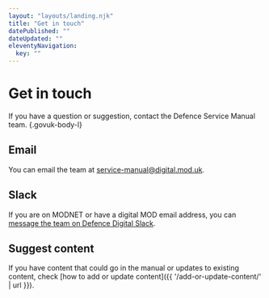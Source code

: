 ```yaml
---
layout: "layouts/landing.njk"
title: "Get in touch"
datePublished: ""
dateUpdated: ""
eleventyNavigation:
  key: ""
---
```


# Get in touch

If you have a question or suggestion, contact the Defence Service Manual team. {.govuk-body-l}

## Email

You can email the team at [service-manual@digital.mod.uk](mailto:service-manual@digital.mod.uk).

## Slack

If you are on MODNET or have a digital MOD email address, you can [message the team on Defence Digital Slack](https://defencedigital.slack.com/archives/C03L6486PBN).

## Suggest content

If you have content that could go in the manual or updates to existing content, check [how to add or update content]({{ '/add-or-update-content/' | url }}).
